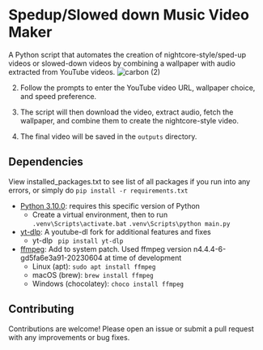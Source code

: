 
# Spedup/Slowed down Music Video Maker

A Python script that automates the creation of nightcore-style/sped-up videos or slowed-down videos by combining a wallpaper with audio extracted from YouTube videos.
![carbon (2)](https://github.com/sankeer28/Spedup-Slowed-MV/assets/112449287/4e0fa887-4631-4fe1-8c5b-c3c6e0b60f91)


2. Follow the prompts to enter the YouTube video URL, wallpaper choice, and speed preference.

3. The script will then download the video, extract audio, fetch the wallpaper, and combine them to create the nightcore-style video.

4. The final video will be saved in the `outputs` directory.

## Dependencies
View installed_packages.txt to see list of all packages if you run into any errors, or simply do  ```pip install -r requirements.txt```
- [Python 3.10.0](https://www.python.org/downloads/release/python-3100/): requires this specific version of Python
  - Create a virtual environment, then to run 
    ```.venv\Scripts\activate.bat```
    ``` .venv\Scripts\python main.py ``` 
- [yt-dlp](https://pypi.org/project/yt-dlp/): A youtube-dl fork for additional features and fixes
  - yt-dlp
    ``` pip install yt-dlp```
- [ffmpeg](https://ffmpeg.org/): Add to system patch. Used ffmpeg version n4.4.4-6-gd5fa6e3a91-20230604 at time of development
  - Linux (apt): 
  ```sudo apt install ffmpeg```
  - macOS (brew): 
      ```brew install ffmpeg```
  - Windows (chocolatey): 
      ```choco install ffmpeg```

## Contributing

Contributions are welcome! Please open an issue or submit a pull request with any improvements or bug fixes.

